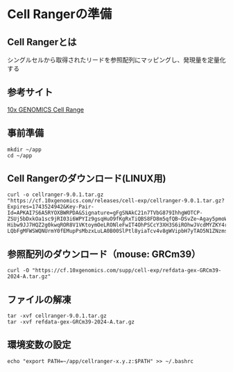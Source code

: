 # Cell Rangerの準備

## Cell Rangerとは
シングルセルから取得されたリードを参照配列にマッピングし、発現量を定量化する  

## 参考サイト
[10x GENOMICS Cell Range](https://www.10xgenomics.com/support/jp/software/cell-ranger/latest)

## 事前準備
```
mkdir ~/app
cd ~/app
```

## Cell Rangerのダウンロード(LINUX用)
```
curl -o cellranger-9.0.1.tar.gz "https://cf.10xgenomics.com/releases/cell-exp/cellranger-9.0.1.tar.gz?Expires=1743524942&Key-Pair-Id=APKAI7S6A5RYOXBWRPDA&Signature=gFgSNAkC21n7TVbG879IhhgWOTCP-ZSUj5bDxkOa1sc9jRI03i6WPYIz9gsqHuO9fKgRxTiQBS8FD8m5qfQB~DSvZe~Agay5pmoWBT8OM6q-Hibw9JJ7HQZ2g0kwqROR8V1VKtoymOeLRONleFwIT4OhPSCcY3XH3S6iROhwJVcdMYZKY4rQ0oTWkSSNwJN-LQbFgMFWSWQNUrmY0fEMupPsMbzxLuLA0B00SlPtl8yiaTcv4v8gWVipbH7yTAO5N1ZNzmsUnsR1blyL~AOmEMnZkVrrLlfe7F8Z5L9Ai4uVKhpQ~phdL7fKk~CzyzKfjpM0MTHpz9qJF73zKpkaHg__"
```

## 参照配列のダウンロード（mouse: GRCm39）
```
curl -O "https://cf.10xgenomics.com/supp/cell-exp/refdata-gex-GRCm39-2024-A.tar.gz"
```

## ファイルの解凍
```
tar -xvf cellranger-9.0.1.tar.gz
tar -xvf refdata-gex-GRCm39-2024-A.tar.gz
```

## 環境変数の設定
```
echo "export PATH=~/app/cellranger-x.y.z:$PATH" >> ~/.bashrc
```

